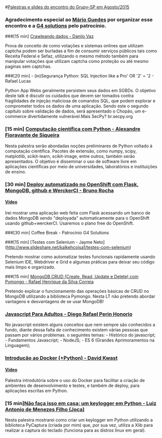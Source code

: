 #[Palestras e slides do encontro do Grupy-SP em Agosto/2015](http://www.meetup.com/pt/Grupy-SP/events/224049253/)

### Agradecimento especial ao [Mário Guedes](http://www.meetup.com/Grupy-SP/members/150470042/) por organizar esse encontro e a [G4 solutions](http://www.g4solutions.com.br/) pelo patrocínio.

###[15 min] [Crawleando dados - Danilo Vaz](https://docs.google.com/presentation/d/1S2PCQ4Yo7yXyz6oT3qWIaOVyf_SLMnuUFycTQvEhSrQ/edit#slide=id.p)

Prova de conceito de como votações e sistemas onlines que utilizam captcha podem ser burladas a fim de consumir serviços públicos tais como Receita Federal e Sefaz, utilizando o mesmo método também para manipular votações que utilizam captcha como proteção ou até mesmo paginas sem captchas.

###[20 min] - (in)Segurança Python: SQL Injection like a Pro' OR '2' = '2 - Rafael Lucas

Python App Webs geralmente persistem seus dados em SGBDs. O objetivo deste talk é discutir os cuidados que devem ser tomados contra fragilidades de injeção maliciosa de comandos SQL, que podem explorar e comprometer todos os dados de uma aplicação. Sendo este o segundo capítulo sobre validação de dados, será apresentado o Chopão, um e-commerce divertidamente vulnerável.Mais SecPy? br.secpy.org

### [15 min] [Computação científica com Python - Alexandre Fioravante de Siqueira](http://www.speakerdeck.com/alexandrejaguar/computacao-cientifica-com-python-grupy-sp-agosto-de-2015)

Nesta palestra serão abordadas noções preliminares de Python voltado à computação científica. Pacotes de extensão, como numpy, scipy, matplotlib, scikit-learn, scikit-image, entre outros, também serão apresentados. O objetivo é disseminar o uso de software livre em aplicações científicas por meio de universidades, laboratórios e instituições de ensino.

### [30 min] [Deploy automatizado no OpenShift com Flask, MongoDB, github e WerckerCI - Bruno Rocha](http://pt.slideshare.net/rochacbruno/python-flask-app-deployed-to-openshift-using-wercker-ci)

#### [Vídeo](https://www.youtube.com/watch?v=U6uCBoF68WE)

Irei mostrar uma aplicação web feita com Flask acessando um banco de dados MongoDB sendo "deployada" automaticamente para o OpenShift usando github+werckerCI. Usaremos o plano free do OpenShift.

###[30 min] Coffee Break - Patrocínio G4 Solutions

###[15 min] [Testes com Selenium - Jayme Neto] (http://www.slideshare.net/kalkehcoisa1/testes-com-selenium)

Pretendo mostrar como automatizar testes funcionais rapidamente usando Selenium IDE, Webdriver e Grid e algumas práticas para deixar seu código mais limpo e organizado.

###[15 min] [MongoDB CRUD (Create, Read, Update e Delete) com Pymongo - Rafael Henrique da Silva Correia](https://speakerdeck.com/rafaelhenrique/mongodb-crud-create-read-update-e-delete-com-pymongo)

Pretendo explicar o funcionamento das operações básicas de CRUD no MongoDB utilizando a biblioteca Pymongo. Nesta LT não pretendo abordar vantagens e desvantagens de se usar MongoDB!

### [Javascript Para Adultos - Diego Rafael Perin Honorio](http://pt.slideshare.net/DiegoHonorio2/java-script-para-adultos)

No javascript existem alguns conceitos que nem sempre são conhecidos a fundo, diante dessa falta de conhecimento existem várias pessoas que passam por vários problemas. o seguintes temas: - Histórico do javascript; - Fundamentos Javascript; - NodeJS; - ES 6 (Grandes Aprimoramentos na Linguagem);

### [Introdução ao Docker (+Python) - David Kwast](https://speakerdeck.com/davidkwast/introducao-ao-docker-plus-python)

#### [Vídeo](https://www.youtube.com/watch?v=zIHXYXq6zQ0)

Palestra introdutória sobre o uso do Docker para facilitar a criação de ambientes de desenvolvimento e testes, e também de deploy, para aplicações escritas em Python.

### [15 min][Não faça isso em casa: um keylogger em Python - Luiz Antonio de Menezes Filho (Joca)](https://speakerdeck.com/luizmenezes/nao-faca-isso-em-casa-pycaptura-um-keylogger-em-python)

Nesta palestra mostrarei como criar um keylogger em Python utilizando a biblioteca PyCaptura (criada por mim) que, por sua vez, utiliza a Xlib para realizar a captura do teclado (funciona para as distros linux em geral).
